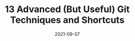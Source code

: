 ---
date: 2021-09-07
publisher: fireship_dev
tags:
  - video
  - git
target_url: https://www.youtube.com/watch?v=ecK3EnyGD8o
title: 13 Advanced (But Useful) Git Techniques and Shortcuts
---